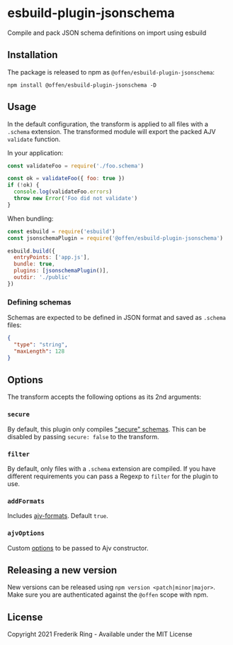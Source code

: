 # esbuild-plugin-jsonschema
Compile and pack JSON schema definitions on import using esbuild

## Installation

The package is released to npm as `@offen/esbuild-plugin-jsonschema`:

```
npm install @offen/esbuild-plugin-jsonschema -D
```

## Usage

In the default configuration, the transform is applied to all files with a `.schema` extension. The transformed module will export the packed AJV `validate` function.

In your application:

```js
const validateFoo = require('./foo.schema')

const ok = validateFoo({ foo: true })
if (!ok) {
  console.log(validateFoo.errors)
  throw new Error('Foo did not validate')
}
```

When bundling:

```js
const esbuild = require('esbuild')
const jsonschemaPlugin = require('@offen/esbuild-plugin-jsonschema')

esbuild.build({
  entryPoints: ['app.js'],
  bundle: true,
  plugins: [jsonschemaPlugin()],
  outdir: './public'
})
```

### Defining schemas

Schemas are expected to be defined in JSON format and saved as `.schema` files:

```json
{
  "type": "string",
  "maxLength": 128
}
```

## Options

The transform accepts the following options as its 2nd arguments:

### `secure`

By default, this plugin only compiles ["secure" schemas][secure]. This can be disabled by passing `secure: false` to the transform.

[secure]: https://github.com/ajv-validator/ajv/tree/521c3a53f15f5502fb4a734194932535d311267c#security-considerations

### `filter`

By default, only files with a `.schema` extension are compiled. If you have different requirements you can pass a Regexp to `filter` for the plugin to use.

### `addFormats`

Includes [ajv-formats](https://github.com/ajv-validator/ajv-formats). Default `true`.

### `ajvOptions`

Custom [options](https://ajv.js.org/options.html) to be passed to Ajv constructor.

## Releasing a new version

New versions can be released using `npm version <patch|minor|major>`. Make sure you are authenticated against the `@offen` scope with npm.

## License

Copyright 2021 Frederik Ring - Available under the MIT License
